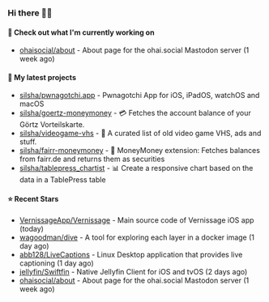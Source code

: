 ### Hi there 🦊👋

#### 👷 Check out what I'm currently working on

- [ohaisocial/about](https://github.com/ohaisocial/about) - About page for the ohai.social Mastodon server (1 week ago)

#### 🌱 My latest projects

- [silsha/pwnagotchi.app](https://github.com/silsha/pwnagotchi.app) - Pwnagotchi App for iOS, iPadOS, watchOS and macOS
- [silsha/goertz-moneymoney](https://github.com/silsha/goertz-moneymoney) - 💳 Fetches the account balance of your Görtz Vorteilskarte.
- [silsha/videogame-vhs](https://github.com/silsha/videogame-vhs) - 👾 A curated list of old video game VHS, ads and stuff.
- [silsha/fairr-moneymoney](https://github.com/silsha/fairr-moneymoney) - 💸 MoneyMoney extension: Fetches balances from fairr.de and returns them as securities
- [silsha/tablepress_chartist](https://github.com/silsha/tablepress_chartist) - 📊 Create a responsive chart based on the data in a TablePress table

#### ⭐ Recent Stars

- [VernissageApp/Vernissage](https://github.com/VernissageApp/Vernissage) - Main source code of Vernissage iOS app (today)
- [wagoodman/dive](https://github.com/wagoodman/dive) - A tool for exploring each layer in a docker image (1 day ago)
- [abb128/LiveCaptions](https://github.com/abb128/LiveCaptions) - Linux Desktop application that provides live captioning (1 day ago)
- [jellyfin/Swiftfin](https://github.com/jellyfin/Swiftfin) - Native Jellyfin Client for iOS and tvOS  (2 days ago)
- [ohaisocial/about](https://github.com/ohaisocial/about) - About page for the ohai.social Mastodon server (1 week ago)
